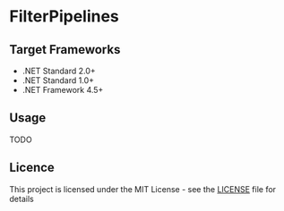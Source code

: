 # FilterPipelines


## Target Frameworks
- .NET Standard 2.0+
- .NET Standard 1.0+
- .NET Framework 4.5+


## Usage
TODO

## Licence
This project is licensed under the MIT License - see the [LICENSE](LICENSE) file for details
